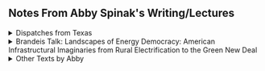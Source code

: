 ## Notes From Abby Spinak's Writing/Lectures

<details>
  <summary> Dispatches from Texas </summary>
  
  ![image](https://user-images.githubusercontent.com/34726888/163501064-4458ef0f-3adc-4939-b8e3-7a800491aaeb.png) 
 

  ### Reading Notes
    
[Twenty-First Century Oil Encounter: Dispatches from Texas](https://www.technologystories.org/the-twenty-first-century-oil-encounter-dispatches-from-texas/) also [here](http://gofile.me/6WhDC/NzMIaT69U)

 ``` 
 Energy Humanities
 Petrofication
  
  1. Hell or High Water, Petrofication
  2. Cities of Salt
  3. Oil Encounter
  4. Historically Speaking, energy production part of everyday life
  5. Promise of mineral energy
  -
  6. stories we tell about oil
  7. houston, baytown nature center
  8. images
  9. brownwood neighborhood, survival civic associations
  10. Flooding eventually wins, buyouts
  11. Increasing flooding, houston's easter island
  12. ocean star, galveston museum
  13.images
  14. museum exhibits
  15. images, public outreach
  16. cheap nature, progressive closure
  17. lengths to keep industry alive
  18. Hell or high water
  19. Oldest Trick in The Book, mineral rights
  20. Oil as Deux ex Machina
  21. Oil Prices in Film Release
  22. Slow Violence
  23. summary beginning
  24. dystopian stories
  25. we need reduced consumption
  
  ```
  <details>
    <summary> Excerpts + Images </summary> 
    
  #### kindest thing you could say 
  ![image](https://user-images.githubusercontent.com/34726888/163501625-085553a8-7807-4bf2-89c9-b8a6ff1487c0.png)

  #### imagine your role
![image](https://user-images.githubusercontent.com/34726888/163501748-7fcff613-afc4-4add-b991-864ac7409cba.png)

####   abby at her prime  
  ![image](https://user-images.githubusercontent.com/34726888/163501795-02547c8d-0e98-4901-85e8-f561c7905c0c.png)

    
#### cheap nature
![image](https://user-images.githubusercontent.com/34726888/163502105-596b0c4f-99a2-4dd6-99d2-01bc4873394d.png)

#### lengths people will go
![image](https://user-images.githubusercontent.com/34726888/163502182-7a7ab6c4-162a-419f-96c5-427da9063377.png)
    
 #### pg 19, Escrutiatingly Technical + Oldest Trick in The Book
 ![image](https://user-images.githubusercontent.com/34726888/163502668-d819145e-7a88-4261-9578-60f95fdf6ce2.png)


  </details>
  </details>


<details>
  <Summary> Brandeis Talk: Landscapes of Energy Democracy: American Infrastructural 
    Imaginaries from Rural Electrification to the Green New Deal </summary>
  
..  
..  
[Link to Talk Here](https://brandeis.zoom.us/rec/share/o4O8tgyrDDPICkPaN_15jrwXQcPCYt9cqMuQUpfOngnrxqUKaIfGmWXgqnKl5yC.pBGHhL5NOu97HxRk)

  **Citation** 
_Landscapes of Energy Democracy: American Infrastructural 
Imaginaries from Rural Electrification to the Green New Deal,” The 
Richard Saivetz Annual Memorial Architectural Lecture, Brandeis 
University (November 2021)_
  
  ### Summary 
  * Talk grounded itself in the Glasgow protests outside of the COP conference. 
  * Discussed ideas of energy democracy and Green New Deal activism
  * Discussed the history of REA (rural electrification) and its alighnment with pro-growth mentalities
  * Conclusion is an idea that "clean energy" is flawed, we need reduction of consumption. 
  
  ### What Stood Out To Me
  

  * Idea that electricifation during REA encouraged(required) growth in part by making sure residents had access to loans to buy appliances and by putting demands on cooperatives. 
  * Electrification took women out of many of the farming tasks, creating conditions where the division of labor was such that women were away from men making decisions in the farm, and were relegated to the home. It did not however significantly reduce work. 
  * The profession of urban planning is more or less the same age as widespread electrification. 
  * Alisa Aturbe (sp?)'s work where she describes how we have a society where "spatial paradigms are made logical only by fossil fuel abundance"
  * We have seperated energy production from energy consumption. This was labled clean initially because there was not smoke at the site of consumption. 
  * USAID has spread its model of energy cooperatives to the global south. 
  * Quote that the energy into the household **weakened dreams**

  **Delightful**
    ![image](https://user-images.githubusercontent.com/34726888/163587250-2e6c1c62-8d87-4611-9f94-e0f772b3a712.png)

  **spatial paradigms that are made logical only by fossil fuel abundance**
  ![image](https://user-images.githubusercontent.com/34726888/163587329-840a2853-894b-4d26-9e0d-f47ee5227183.png)


</details>

  
  <details>
    <summary> Other Texts by Abby </summary>
    
“Preface,” Democracy Electric: Energy and Economic Citizenship in an 
Urbanizing America (under review, University of Chicago Press). 
Democracy Electric, Chapter 2: “The Wired Hand” and Chapter 3: “A 
Landscape of Indebtedness”


“Co-ops Against Castroism: USAID and the Electrification of the Global 
Countryside,” in W. Bernard Carlson and Erik M. Conway (eds.), New 
Approaches to the History of Electrification (under review, University of
Virginia Press). 

  </details>
